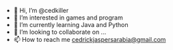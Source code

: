 - 👋 Hi, I’m @cedkiller
- 👀 I’m interested in games and program
- 🌱 I’m currently learning Java and Python
- 💞️ I’m looking to collaborate on ...
- 📫 How to reach me cedrickjaspersarabia@gmail.com

<!---
cedkiller/cedkiller is a ✨ special ✨ repository because its `README.md` (this file) appears on your GitHub profile.
You can click the Preview link to take a look at your changes.
--->
